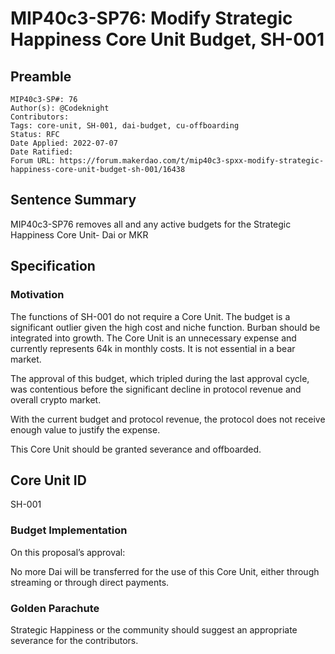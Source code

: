 # MIP40c3-SP76: Modify Strategic Happiness Core Unit Budget, SH-001

## Preamble

```
MIP40c3-SP#: 76
Author(s): @Codeknight
Contributors:
Tags: core-unit, SH-001, dai-budget, cu-offboarding
Status: RFC
Date Applied: 2022-07-07
Date Ratified:
Forum URL: https://forum.makerdao.com/t/mip40c3-spxx-modify-strategic-happiness-core-unit-budget-sh-001/16438
```

## Sentence Summary

MIP40c3-SP76 removes all and any active budgets for the Strategic Happiness Core Unit- Dai or MKR

## Specification

### Motivation

The functions of SH-001 do not require a Core Unit. The budget is a significant outlier given the high cost and niche function. Burban should be integrated into growth. The Core Unit is an unnecessary expense and currently represents 64k in monthly costs. It is not essential in a bear market.

The approval of this budget, which tripled during the last approval cycle, was contentious before the significant decline in protocol revenue and overall crypto market.

With the current budget and protocol revenue, the protocol does not receive enough value to justify the expense.

This Core Unit should be granted severance and offboarded.

## Core Unit ID

SH-001

### Budget Implementation

On this proposal’s approval:

No more Dai will be transferred for the use of this Core Unit, either through streaming or through direct payments.

### Golden Parachute

Strategic Happiness or the community should suggest an appropriate severance for the contributors.
